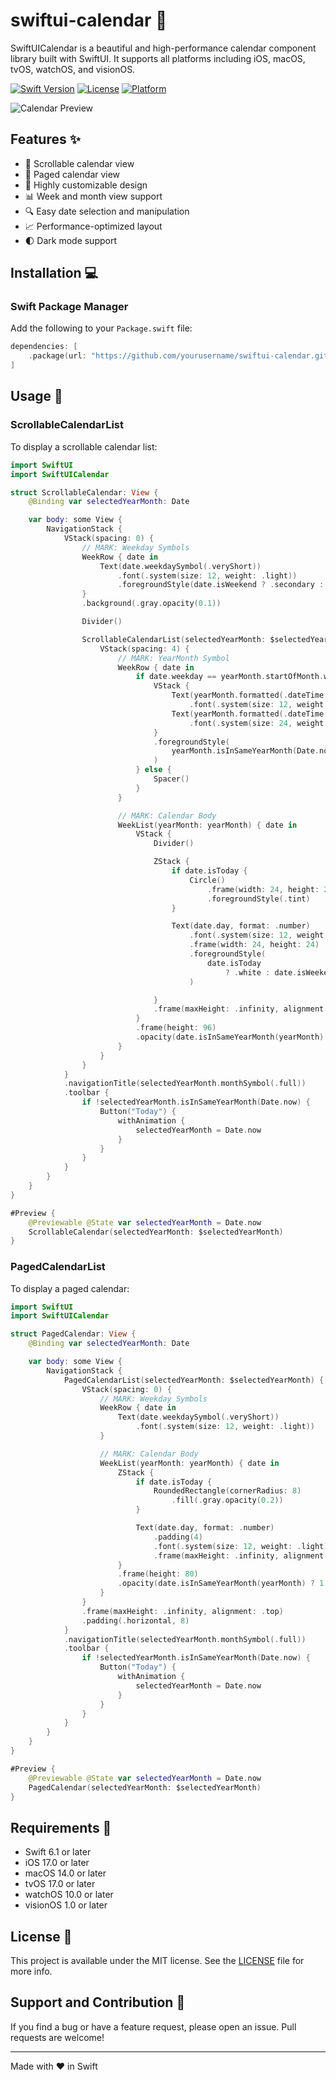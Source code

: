 # swiftui-calendar 📆

SwiftUICalendar is a beautiful and high-performance calendar component library built with SwiftUI. It supports all platforms including iOS, macOS, tvOS, watchOS, and visionOS.

[![Swift Version](https://img.shields.io/badge/Swift-6.1-orange.svg)](https://swift.org)
[![License](https://img.shields.io/badge/License-MIT-blue.svg)](LICENSE)
[![Platform](https://img.shields.io/badge/Platform-iOS%20|%20macOS%20|%20tvOS%20|%20watchOS%20|%20visionOS-lightgrey.svg)](https://developer.apple.com)

![Calendar Preview](https://via.placeholder.com/800x400?text=SwiftUICalendar)

## Features ✨

- 🔄 Scrollable calendar view
- 📱 Paged calendar view
- 🎨 Highly customizable design
- 📊 Week and month view support
- 🔍 Easy date selection and manipulation
- 📈 Performance-optimized layout
- 🌓 Dark mode support

## Installation 💻

### Swift Package Manager

Add the following to your `Package.swift` file:

```swift
dependencies: [
    .package(url: "https://github.com/yourusername/swiftui-calendar.git", from: "1.0.0")
]
```

## Usage 📝

### ScrollableCalendarList

To display a scrollable calendar list:

```swift
import SwiftUI
import SwiftUICalendar

struct ScrollableCalendar: View {
    @Binding var selectedYearMonth: Date

    var body: some View {
        NavigationStack {
            VStack(spacing: 0) {
                // MARK: Weekday Symbols
                WeekRow { date in
                    Text(date.weekdaySymbol(.veryShort))
                        .font(.system(size: 12, weight: .light))
                        .foregroundStyle(date.isWeekend ? .secondary : .primary)
                }
                .background(.gray.opacity(0.1))

                Divider()

                ScrollableCalendarList(selectedYearMonth: $selectedYearMonth) { yearMonth in
                    VStack(spacing: 4) {
                        // MARK: YearMonth Symbol
                        WeekRow { date in
                            if date.weekday == yearMonth.startOfMonth.weekday {
                                VStack {
                                    Text(yearMonth.formatted(.dateTime.year()))
                                        .font(.system(size: 12, weight: .bold))
                                    Text(yearMonth.formatted(.dateTime.month()))
                                        .font(.system(size: 24, weight: .bold))
                                }
                                .foregroundStyle(
                                    yearMonth.isInSameYearMonth(Date.now) ? .accentColor : Color.primary
                                )
                            } else {
                                Spacer()
                            }
                        }

                        // MARK: Calendar Body
                        WeekList(yearMonth: yearMonth) { date in
                            VStack {
                                Divider()

                                ZStack {
                                    if date.isToday {
                                        Circle()
                                            .frame(width: 24, height: 24)
                                            .foregroundStyle(.tint)
                                    }

                                    Text(date.day, format: .number)
                                        .font(.system(size: 12, weight: date.isToday ? .bold : .light))
                                        .frame(width: 24, height: 24)
                                        .foregroundStyle(
                                            date.isToday
                                                ? .white : date.isWeekend ? .secondary : .primary
                                        )

                                }
                                .frame(maxHeight: .infinity, alignment: .top)
                            }
                            .frame(height: 96)
                            .opacity(date.isInSameYearMonth(yearMonth) ? 1 : 0)
                        }
                    }
                }
            }
            .navigationTitle(selectedYearMonth.monthSymbol(.full))
            .toolbar {
                if !selectedYearMonth.isInSameYearMonth(Date.now) {
                    Button("Today") {
                        withAnimation {
                            selectedYearMonth = Date.now
                        }
                    }
                }
            }
        }
    }
}

#Preview {
    @Previewable @State var selectedYearMonth = Date.now
    ScrollableCalendar(selectedYearMonth: $selectedYearMonth)
}
```

### PagedCalendarList

To display a paged calendar:

```swift
import SwiftUI
import SwiftUICalendar

struct PagedCalendar: View {
    @Binding var selectedYearMonth: Date

    var body: some View {
        NavigationStack {
            PagedCalendarList(selectedYearMonth: $selectedYearMonth) { yearMonth in
                VStack(spacing: 0) {
                    // MARK: Weekday Symbols
                    WeekRow { date in
                        Text(date.weekdaySymbol(.veryShort))
                            .font(.system(size: 12, weight: .light))
                    }

                    // MARK: Calendar Body
                    WeekList(yearMonth: yearMonth) { date in
                        ZStack {
                            if date.isToday {
                                RoundedRectangle(cornerRadius: 8)
                                    .fill(.gray.opacity(0.2))
                            }

                            Text(date.day, format: .number)
                                .padding(4)
                                .font(.system(size: 12, weight: .light))
                                .frame(maxHeight: .infinity, alignment: .top)
                        }
                        .frame(height: 80)
                        .opacity(date.isInSameYearMonth(yearMonth) ? 1 : 0.4)
                    }
                }
                .frame(maxHeight: .infinity, alignment: .top)
                .padding(.horizontal, 8)
            }
            .navigationTitle(selectedYearMonth.monthSymbol(.full))
            .toolbar {
                if !selectedYearMonth.isInSameYearMonth(Date.now) {
                    Button("Today") {
                        withAnimation {
                            selectedYearMonth = Date.now
                        }
                    }
                }
            }
        }
    }
}

#Preview {
    @Previewable @State var selectedYearMonth = Date.now
    PagedCalendar(selectedYearMonth: $selectedYearMonth)
}
```

## Requirements 🔧

- Swift 6.1 or later
- iOS 17.0 or later
- macOS 14.0 or later
- tvOS 17.0 or later
- watchOS 10.0 or later
- visionOS 1.0 or later

## License 📄

This project is available under the MIT license. See the [LICENSE](LICENSE) file for more info.

## Support and Contribution 🤝

If you find a bug or have a feature request, please open an issue. Pull requests are welcome!

---

Made with ❤️ in Swift
